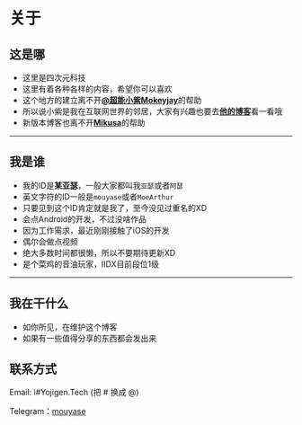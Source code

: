 # 关于


## 这是哪
 - 这里是四次元科技
 - 这里有着各种各样的内容，希望你可以喜欢
 - 这个地方的建立离不开[**@超能小紫Mokeyjay**](https://www.mokeyjay.com)的帮助
 - 所以说小紫是我在互联网世界的邻居，大家有兴趣也要去[**他的博客**](https://www.mokeyjay.com)看一看哦
 - 新版本博客也离不开[**Mikusa**](https://www.himiku.com/)的帮助

------------

## 我是谁
 - 我的ID是**某亚瑟**，一般大家都叫我`亚瑟`或者`阿瑟`
 - 英文字符的ID一般是`mouyase`或者`MoeArthur`
 - 只要见到这个ID肯定就是我了，至今没见过重名的XD
 - 会点Android的开发，不过没啥作品
 - 因为工作需求，最近刚刚接触了iOS的开发
 - 偶尔会做点视频
 - 绝大多数时间都很懒，所以不要期待更新XD
 - 是个菜鸡的音油玩家，IIDX目前段位1级

------------

## 我在干什么
 - 如你所见，在维护这个博客
 - 如果有一些值得分享的东西都会发出来


## 联系方式

Email: i#Yojigen.Tech (把 # 换成 @)

Telegram：[mouyase](https://t.me/mouyase)
